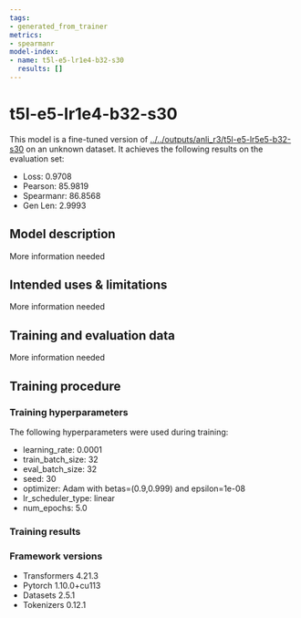 ```yaml
---
tags:
- generated_from_trainer
metrics:
- spearmanr
model-index:
- name: t5l-e5-lr1e4-b32-s30
  results: []
---
```


<!-- This model card has been generated automatically according to the information the Trainer had access to. You
should probably proofread and complete it, then remove this comment. -->

# t5l-e5-lr1e4-b32-s30

This model is a fine-tuned version of [../../outputs/anli_r3/t5l-e5-lr5e5-b32-s30](https://huggingface.co/../../outputs/anli_r3/t5l-e5-lr5e5-b32-s30) on an unknown dataset.
It achieves the following results on the evaluation set:
- Loss: 0.9708
- Pearson: 85.9819
- Spearmanr: 86.8568
- Gen Len: 2.9993

## Model description

More information needed

## Intended uses & limitations

More information needed

## Training and evaluation data

More information needed

## Training procedure

### Training hyperparameters

The following hyperparameters were used during training:
- learning_rate: 0.0001
- train_batch_size: 32
- eval_batch_size: 32
- seed: 30
- optimizer: Adam with betas=(0.9,0.999) and epsilon=1e-08
- lr_scheduler_type: linear
- num_epochs: 5.0

### Training results



### Framework versions

- Transformers 4.21.3
- Pytorch 1.10.0+cu113
- Datasets 2.5.1
- Tokenizers 0.12.1
